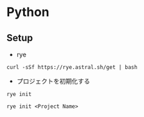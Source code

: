 # Python

## Setup

- rye

```
curl -sSf https://rye.astral.sh/get | bash
```

- プロジェクトを初期化する

```
rye init
```

```
rye init <Project Name>
```
